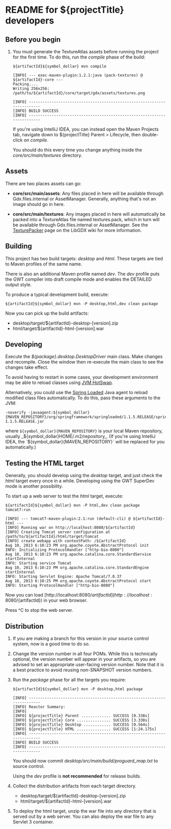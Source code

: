 README for ${projectTitle} developers
===============================================================================


Before you begin
-------------------------------------------------------------------------------

1.	You must generate the TextureAtlas assets before running the project
	for the first time. To do this, run the _compile_ phase of the build:

		${artifactId}${symbol_dollar} mvn compile

		[INFO] --- exec-maven-plugin:1.2.1:java (pack-textures) @ ${artifactId}-core ---
		Packing....
		Writing 256x256: /path/to/${artifactId}/core/target/gdx/assets/textures.png

		[INFO] ------------------------------------------------------------------------
		[INFO] BUILD SUCCESS
		[INFO] ------------------------------------------------------------------------

	If you're using IntelliJ IDEA, you can instead open the Maven Projects
	tab, navigate down to ${projectTitle} Parent > Lifecycle, then
	double-click on _compile_.

	You should do this every time you change anything inside the
	_core/src/main/textures_ directory.


Assets
-------------------------------------------------------------------------------

There are two places assets can go:

*	__core/src/main/assets__: Any files placed in here will be available
	through Gdx.files.internal or AssetManager. Generally, anything that's
	not an image should go in here.

*	__core/src/main/textures__: Any images placed in here will automatically
	be packed into a TextureAtlas file named textures.pack, which in turn
	will be available through Gdx.files.internal or AssetManager. See the
	[TexturePacker](https://github.com/libgdx/libgdx/wiki/Texture-packer)
	page on the LibGDX wiki for more information.


Building
-------------------------------------------------------------------------------

This project has two build targets: _desktop_ and _html_. These targets are
tied to Maven profiles of the same name.

There is also an additional Maven profile named _dev_. The _dev_ profile puts
the GWT compiler into draft compile mode and enables the DETAILED output style.

To produce a typical development build, execute:

	${artifactId}${symbol_dollar} mvn -P desktop,html,dev clean package

Now you can pick up the build artifacts:

* desktop/target/${artifactId}-desktop-[version].zip
* html/target/${artifactId}-html-[version].war


Developing
-------------------------------------------------------------------------------

Execute the _${package}.desktop.DesktopDriver_ main class. Make
changes and recompile. Close the window then re-execute the main class to see
the changes take effect.

To avoid having to restart in some cases, your development environment may be
able to reload classes using
[JVM HotSwap](https://www.jetbrains.com/idea/webhelp/debugger-hotswap.html).

Alternatively, you could use the
[Spring Loaded](https://github.com/spring-projects/spring-loaded) Java agent
to reload modified class files automatically. To do this, pass these arguments
to the JVM:

	-noverify -javaagent:${symbol_dollar}{MAVEN_REPOSITORY}/org/springframework/springloaded/1.1.5.RELEASE/springloaded-1.1.5.RELEASE.jar

where `${symbol_dollar}{MAVEN_REPOSITORY}` is your local Maven repository, usually
_${symbol_dollar}HOME/.m2/repository_. (If you're using IntelliJ IDEA, the
`${symbol_dollar}{MAVEN_REPOSITORY}` will be replaced for you automatically.)


Testing the HTML target
-------------------------------------------------------------------------------

Generally, you should develop using the _desktop_ target, and just check the
_html_ target every once in a while. Developing using the GWT SuperDev mode
is another possibility.

To start up a web server to test the _html_ target, execute:

	${artifactId}${symbol_dollar} mvn -P html,dev clean package tomcat7:run

	[INFO] --- tomcat7-maven-plugin:2.1:run (default-cli) @ ${artifactId}-html ---
	[INFO] Running war on http://localhost:8080/${artifactId}
	[INFO] Creating Tomcat server configuration at /path/to/${artifactId}/html/target/tomcat
	[INFO] create webapp with contextPath: /${artifactId}
	Aug 10, 2013 6:10:23 PM org.apache.coyote.AbstractProtocol init
	INFO: Initializing ProtocolHandler ["http-bio-8080"]
	Aug 10, 2013 6:10:23 PM org.apache.catalina.core.StandardService startInternal
	INFO: Starting service Tomcat
	Aug 10, 2013 6:10:23 PM org.apache.catalina.core.StandardEngine startInternal
	INFO: Starting Servlet Engine: Apache Tomcat/7.0.37
	Aug 10, 2013 6:10:25 PM org.apache.coyote.AbstractProtocol start
	INFO: Starting ProtocolHandler ["http-bio-8080"]

Now you can load
[http://localhost:8080/${artifactId}](http://localhost:8080/${artifactId})
in your web browser.

Press ^C to stop the web server.


Distribution
-------------------------------------------------------------------------------

1.	If you are making a branch for this version in your source control system,
	now is a good time to do so.

2.	Change the version number in all four POMs. While this is technically
	optional, the version number will appear in your artifacts, so you are
	advised to set an appropriate user-facing version number. Note that it is
	a best practice to avoid reusing non-SNAPSHOT version numbers.

3.	Run the _package_ phase for all the targets you require:

		${artifactId}${symbol_dollar} mvn -P desktop,html package

		[INFO] ------------------------------------------------------------------------
		[INFO] Reactor Summary:
		[INFO]
		[INFO] ${projectTitle} Parent ............. SUCCESS [0.338s]
		[INFO] ${projectTitle} Core ............... SUCCESS [3.338s]
		[INFO] ${projectTitle} Desktop ............ SUCCESS [0.564s]
		[INFO] ${projectTitle} HTML ............... SUCCESS [1:24.175s]
		[INFO] ------------------------------------------------------------------------
		[INFO] BUILD SUCCESS
		[INFO] ------------------------------------------------------------------------

    You should now commit _desktop/src/main/build/proguard_map.txt_
    to source control.

    Using the _dev_ profile is __not recommended__ for release builds.

4.	Collect the distribution artifacts from each target directory.

	* desktop/target/${artifactId}-desktop-[version].zip
	* html/target/${artifactId}-html-[version].war

5.	To deploy the html target, unzip the war file into any directory that is
	served out by a web server. You can also deploy the war file to any
	Servlet 3 container.

